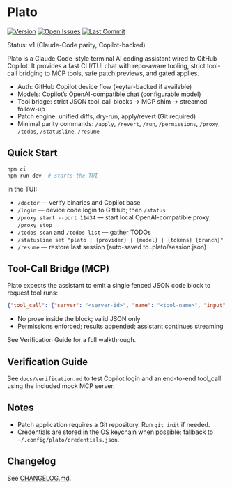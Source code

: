 # Plato

[![Version](https://img.shields.io/badge/version-1.0.0-blue.svg)](CHANGELOG.md)
[![Open Issues](https://img.shields.io/github/issues/anubissbe/plato)](https://github.com/anubissbe/plato/issues)
[![Last Commit](https://img.shields.io/github/last-commit/anubissbe/plato)](https://github.com/anubissbe/plato/commits/main)

Status: v1 (Claude-Code parity, Copilot-backed)

Plato is a Claude Code–style terminal AI coding assistant wired to GitHub Copilot. It provides a fast CLI/TUI chat with repo-aware tooling, strict tool-call bridging to MCP tools, safe patch previews, and gated applies.

- Auth: GitHub Copilot device flow (keytar-backed if available)
- Models: Copilot’s OpenAI-compatible chat (configurable model)
- Tool bridge: strict JSON tool_call blocks → MCP shim → streamed follow-up
- Patch engine: unified diffs, dry-run, apply/revert (Git required)
- Minimal parity commands: `/apply`, `/revert`, `/run`, `/permissions`, `/proxy`, `/todos`, `/statusline`, `/resume`

## Quick Start

```bash
npm ci
npm run dev  # starts the TUI
```

In the TUI:
- `/doctor` — verify binaries and Copilot base
- `/login` — device code login to GitHub; then `/status`
- `/proxy start --port 11434` — start local OpenAI-compatible proxy; `/proxy stop`
- `/todos scan` and `/todos list` — gather TODOs
- `/statusline set "plato | {provider} | {model} | {tokens} {branch}"`
- `/resume` — restore last session (auto-saved to .plato/session.json)

## Tool-Call Bridge (MCP)
Plato expects the assistant to emit a single fenced JSON code block to request tool runs:

```json
{"tool_call": {"server": "<server-id>", "name": "<tool-name>", "input": {}}}
```

- No prose inside the block; valid JSON only
- Permissions enforced; results appended; assistant continues streaming

See Verification Guide for a full walkthrough.

## Verification Guide
See `docs/verification.md` to test Copilot login and an end-to-end tool_call using the included mock MCP server.

## Notes
- Patch application requires a Git repository. Run `git init` if needed.
- Credentials are stored in the OS keychain when possible; fallback to `~/.config/plato/credentials.json`.

## Changelog
See [CHANGELOG.md](./CHANGELOG.md).
